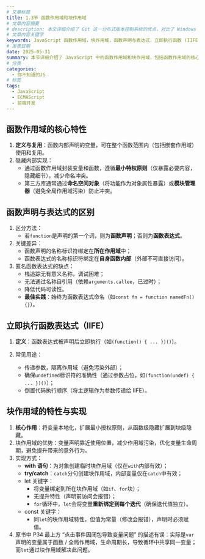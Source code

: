 ```yaml
---
# 文章标题
title: 1.3节 函数作用域和块作用域
# 文章内容摘要
# description: 本文详细介绍了 Git 这一分布式版本控制系统的优点，对比了 Windows 与 macOS/Linux 系统下的常用命令，讲解了 vim 操作模式及常用命令，还阐述了 Git 的基本配置、特定项目配置和命令缩写设置等内容。
# 文章内容关键字
keywords: JavaScript 函数作用域，块作用域，函数声明与表达式，立即执行函数 (IIFE), let/const, 作用域隔离
# 发表日期
date: 2025-05-31
summary: 本节详细介绍了 JavaScript 中的函数作用域和块作用域，包括函数作用域的核心特性、函数声明与表达式的区别、立即执行函数表达式（IIFE）的用途和块作用域的特性与实现。
# 分类
categories:
  - 你不知道的JS
# 标签
tags:
  - JavaScript
  - ECMAScript
  - 前端开发
---
```


## 函数作用域的核心特性

1. **定义与复用**：函数内部声明的变量，可在整个函数范围内（包括嵌套作用域）使用和复用。
2. 隐藏内部实现：
   - 通过函数作用域封装变量和函数，遵循**最小特权原则**（仅暴露必要内容，隐藏细节），减少命名冲突。
   - 第三方库通常通过**命名空间对象**（将功能作为对象属性暴露）或**模块管理器**（避免全局作用域污染）防止冲突。

## 函数声明与表达式的区别

1. 区分方法：
   - 若`function`是声明的第一个词，则为**函数声明**；否则为**函数表达式**。
2. 关键差异：
   - 函数声明的名称标识符绑定在**所在作用域**中；
   - 函数表达式的名称标识符绑定在**自身函数内部**（外部不可直接访问）。
3. 匿名函数表达式的缺点：
   - 栈追踪无有意义名称，调试困难；
   - 无法通过名称自引用（依赖`arguments.callee`，已过时）；
   - 降低代码可读性。
   - **最佳实践**：始终为函数表达式命名（如`const fn = function namedFn() {}`）。

## 立即执行函数表达式（IIFE）

1. **定义**：函数表达式被声明后立即执行（如`(function() { ... })()`）。

2. 常见用途：

   - 传递参数，隔离作用域（避免污染外部）；
   - 确保`undefined`标识符的准确性（通过参数占位，如`(function(undef) { ... })()`）；
   - 倒置代码执行顺序（将主逻辑作为参数传递给 IIFE）。

## 块作用域的特性与实现

1. **核心作用**：将变量本地化，扩展最小授权原则，从函数级隐藏扩展到块级隐藏。
2. 块作用域的优势：变量声明靠近使用位置，减少作用域污染，优化变量生命周期，避免提升带来的意外行为。
3. 实现方式：
   - **with 语句**：为对象创建临时块作用域（仅在`with`内部有效）；
   - **try/catch**：`catch`分句创建块作用域，内部变量仅在`catch`中有效；
   - let 关键字：
     - 将变量绑定到所在块作用域（如`if`、`for`块）；
     - 无提升特性（声明前访问会报错）；
     - `for`循环中，`let`会将变量**重新绑定到每个迭代**（确保迭代值独立）。
   - const 关键字：
     - 同`let`的块作用域特性，但值为常量（修改会报错），声明时必须赋值。
4. 原书中 P34 最上方 “点击事件因闭包导致变量问题” 的描述有误：实际是`var`声明的变量属于函数 / 全局作用域，生命周期长，导致循环中共享同一变量；而`let`通过块作用域解决此问题。
